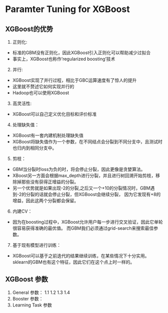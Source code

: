 # Paramter Tuning for XGBoost
## XGBoost的优势
1. 正则化:
  * 标准的GBM没有正则化，因此XGBoost引入正则化可以帮助减少过拟合
  * 事实上，XGBoost也称作‘regularized boosting’技术
2. 并行:
  * XGBoost实现了并行过程，相比于GBC运算速度有了惊人的提升
  * 这里就不赘述它如何实现并行的
  * Hadoop也可以使用XGBoost
3. 高灵活性:
  * XGBoost可以自己定义优化目标和评价标准
4. 处理缺失值：
  * XGBoost有一套内建机制处理缺失值
  * XGBoost将缺失值作为一个参数，在不同结点会分裂到不同分支中，且测试时也归内到相同分支中。
5. 剪枝：
  * GBM当分裂时loss为负的时，将会停止分裂，因此更像是贪婪算法。
  * XBoost另一方面会根据max_depth进行分裂，并且进行树回溯开始剪枝，移除掉那些没有获得正增益的分裂。
  * 另一个优势就是如果出现-2的分裂,之后又一个+10的分裂情况时，GBM遇到-2的分裂的话就会停止分裂，但XGBoost会继续分裂，
  因为它发现有+8的增益，因此这两个分裂都会保留。
6. 内建CV：
  * 因为在boosting过程中，XGBoost允许用户每一步进行交叉验证，因此它单轮很容易获得准确的最优值。
  而GBM我们必须通过grid-search来搜索最佳参数。
7. 基于现有模型进行训练：
  * XGBoost可以基于之前迭代的结果继续训练，在某些情况下十分实用。sklearn的GBM也有这个特征，因此它们在这个点上时一样的。
## XGBoost 参数
1. General 参数：
1.1
1.2
1.3
1.4
2. Booster 参数：
3. Learning Task 参数
